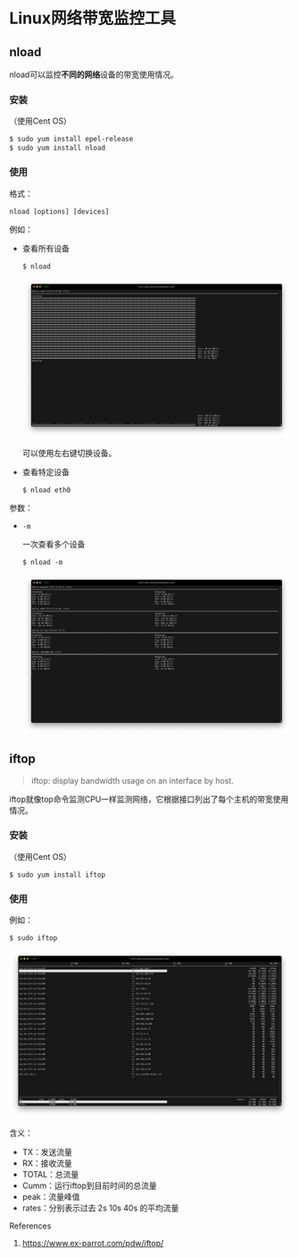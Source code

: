 # Linux网络带宽监控工具

## nload

nload可以监控**不同的网络**设备的带宽使用情况。

### 安装

（使用Cent OS）

```
$ sudo yum install epel-release
$ sudo yum install nload
```

### 使用

格式：

```
nload [options] [devices]
```

例如：

- 查看所有设备

  ```
  $ nload
  ```

  ![image-20211229215208218](Linux%E5%B8%A6%E5%AE%BD%E7%9B%91%E6%8E%A7%E5%B7%A5%E5%85%B7_assets/use_of_nload.png)

  可以使用左右键切换设备。

- 查看特定设备

  ```
  $ nload eth0
  ```

参数：

- `-m`

  一次查看多个设备

  ```
  $ nload -m
  ```

  ![image-20211229213318112](Linux%E5%B8%A6%E5%AE%BD%E7%9B%91%E6%8E%A7%E5%B7%A5%E5%85%B7_assets/use_of_nload-m.png)

## iftop

> iftop: display bandwidth usage on an interface by host.

iftop就像top命令监测CPU一样监测网络，它根据接口列出了每个主机的带宽使用情况。

### 安装

（使用Cent OS）

```
$ sudo yum install iftop
```

### 使用

例如：

```
$ sudo iftop
```

![image-20211229215945856](Linux%E5%B8%A6%E5%AE%BD%E7%9B%91%E6%8E%A7%E5%B7%A5%E5%85%B7_assets/use_of_iftop.png)

含义：

- TX：发送流量
- RX：接收流量
- TOTAL：总流量
- Cumm：运行iftop到目前时间的总流量
- peak：流量峰值
- rates：分别表示过去 2s 10s 40s 的平均流量

References

1. https://www.ex-parrot.com/pdw/iftop/